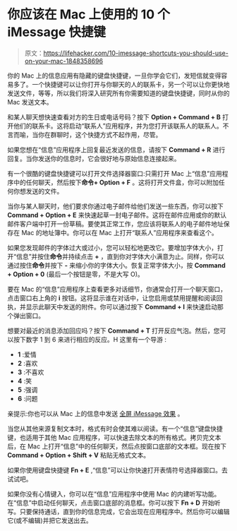 # 你应该在 Mac 上使用的 10 个 iMessage 快捷键

> 原文：<https://lifehacker.com/10-imessage-shortcuts-you-should-use-on-your-mac-1848358696>

你的 Mac 上的信息应用有隐藏的键盘快捷键，一旦你学会它们，发短信就变得容易多了。一个快捷键可以让你打开与你聊天的人的联系卡，另一个可以让你更快地发送文件，等等，所以我们将深入研究所有你需要知道的键盘快捷键，同时从你的 Mac 发送文本。

和某人聊天想快速查看对方的生日或电话号码？按下 **Option + Command + B** 打开他们的联系卡。这将启动“联系人”应用程序，并为您打开该联系人的联系人。不言而喻，当你在群聊时，这个快捷方式不起作用，尽管。

如果您想在“信息”应用程序上回复最近发送的信息，请按下 **Command + R** 进行回复。当你发送你的信息时，它会很好地与原始信息连接起来。

有一个很酷的键盘快捷键可以打开文件选择器窗口:只需打开 Mac 上“信息”应用程序中的任何聊天，然后按下**命令+ Option + F** 。这将打开文件盒，你可以附加任何你想发送的文件。

当你与某人聊天时，他们要求你通过电子邮件给他们发送一些东西，你可以按下 **Command + Option + E** 来快速起草一封电子邮件。这将在邮件应用或你的默认邮件客户端中打开一份草稿。要使其正常工作，您应该将联系人的电子邮件地址保存在 Mac 的地址簿中。你可以在 Mac 上打开“联系人”应用程序来查看这个。

如果您发现邮件的字体过大或过小，您可以轻松地更改它。要增加字体大小，打开“信息”并按住**命令**并持续点击 **+** ，直到你对字体大小满意为止。同样，你可以通过按住**命令**并按下 **-** 来缩小你的字体大小。恢复正常字体大小，按 **Command + Option + 0** (最后一个按钮是零，不是大写 O)。

要在 Mac 的“信息”应用程序上查看更多对话细节，你通常会打开一个聊天窗口，点击窗口右上角的 **i** 按钮。这将显示谁在对话中，让您启用或禁用提醒和阅读回执，并显示此聊天中发送的附件。你可以通过按下 **Command + I** 来快速启动那个弹出窗口。

想要对最近的消息添加回应吗？按下 **Command + T** 打开反应气泡。然后，您可以按下数字 1 到 6 来进行相应的反应。H 这里有一个导游 :

*   **1** :爱情
*   **2** :喜欢
*   **3** :不喜欢
*   **4** :笑
*   **5** :强调
*   **6** :问题

亲提示:你也可以从 Mac 上的信息中发送 [全屏 iMessage 效果](https://lifehacker.com/how-to-use-those-full-screen-imessage-effects-on-your-m-1848351661) 。

当您从其他来源复制文本时，格式有时会使其难以阅读。有一个“信息”键盘快捷键，也适用于其他 Mac 应用程序，可以快速去除文本的所有格式。拷贝完文本后，在 Mac 上打开“信息”中的任何聊天，然后点按窗口底部的文本框。现在按下 **Command + Option + Shift + V** 粘贴无格式文本。

如果你使用键盘快捷键 **Fn + E** ,“信息”可以让你快速打开表情符号选择器窗口。去试试吧。

如果你没有心情键入，你可以在“信息”应用程序中使用 Mac 的内建听写功能。在“信息”中启动任何聊天，点击窗口底部的消息框。你可以按下 **Fn + D** 开始听写。只要保持通话，直到你的信息完成，它会出现在应用程序中。然后你可以编辑它(或不编辑)并把它发送出去。